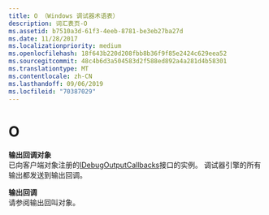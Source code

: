 ```yaml
---
title: O （Windows 调试器术语表）
description: 词汇表页-O
ms.assetid: b7510a3d-61f3-4eeb-8781-be3eb27ba27d
ms.date: 11/28/2017
ms.localizationpriority: medium
ms.openlocfilehash: 18f643b220d208fbb8b36f9f85e2424c629eea52
ms.sourcegitcommit: 48c4b6d3a504583d2f588ed892a4a281d4b58301
ms.translationtype: MT
ms.contentlocale: zh-CN
ms.lasthandoff: 09/06/2019
ms.locfileid: "70387029"
---
```

# <a name="o"></a>O


<span id="output_callback_objects"></span><span id="OUTPUT_CALLBACK_OBJECTS"></span>**输出回调对象**  
已向客户端对象注册的[IDebugOutputCallbacks](https://docs.microsoft.com/windows-hardware/drivers/ddi/content/dbgeng/nn-dbgeng-idebugoutputcallbacks)接口的实例。 调试器引擎的所有输出都发送到输出回调。

<span id="output_callbacks"></span><span id="OUTPUT_CALLBACKS"></span>**输出回调**  
请参阅输出回叫对象。

 

 





